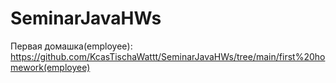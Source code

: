 # SeminarJavaHWs
Первая домашка(employee): https://github.com/KcasTischaWattt/SeminarJavaHWs/tree/main/first%20homework(employee)
